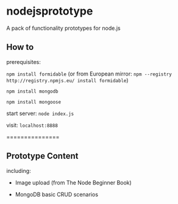 nodejsprototype
===============

A pack of functionality prototypes for node.js


## How to

prerequisites: 

`npm install formidable` (or from European mirror: `npm --registry http://registry.npmjs.eu/ install formidable`)

`npm install mongodb`

`npm install mongoose`

start server: `node index.js`

visit: `localhost:8888`

===============
## Prototype Content

including:

*	Image upload (from The Node Beginner Book)

*	MongoDB basic CRUD scenarios


